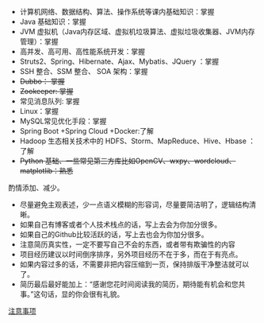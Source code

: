 

* 计算机网络、数据结构、算法、操作系统等课内基础知识：掌握
* Java 基础知识：掌握
* JVM 虚拟机（Java内存区域、虚拟机垃圾算法、虚拟垃圾收集器、JVM内存管理）：掌握
* 高并发、高可用、高性能系统开发：掌握
* Struts2、Spring、Hibernate、Ajax、Mybatis、JQuery ：掌握
* SSH 整合、SSM 整合、 SOA 架构：掌握
* ~~Dubbo： 掌握~~
* ~~Zookeeper: 掌握~~
* 常见消息队列: 掌握
* Linux：掌握
* MySQL常见优化手段：掌握
* Spring Boot +Spring Cloud +Docker:了解
* Hadoop 生态相关技术中的 HDFS、Storm、MapReduce、Hive、Hbase ：了解
* ~~Python 基础、一些常见第三方库比如OpenCV、wxpy、wordcloud、matplotlib：熟悉~~

酌情添加、减少。

* 尽量避免主观表述，少一点语义模糊的形容词，尽量要简洁明了，逻辑结构清晰。
* 如果自己有博客或者个人技术栈点的话，写上去会为你加分很多。
* 如果自己的Github比较活跃的话，写上去也会为你加分很多。
* 注意简历真实性，一定不要写自己不会的东西，或者带有欺骗性的内容
* 项目经历建议以时间倒序排序，另外项目经历不在于多，而在于有亮点。
* 如果内容过多的话，不需要非把内容压缩到一页，保持排版干净整洁就可以了。
* 简历最后最好能加上：“感谢您花时间阅读我的简历，期待能有机会和您共事。”这句话，显的你会很有礼貌。


[注意事项](https://snailclimb.gitee.io/javaguide/#/docs/essential-content-for-interview/PreparingForInterview/%E7%A8%8B%E5%BA%8F%E5%91%98%E7%9A%84%E7%AE%80%E5%8E%86%E4%B9%8B%E9%81%93)














